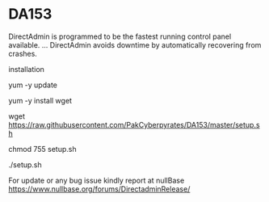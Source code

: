 # DA153
DirectAdmin is programmed to be the fastest running control panel available. ... DirectAdmin avoids downtime by automatically recovering from crashes.

installation

yum -y update

yum -y install wget

wget https://raw.githubusercontent.com/PakCyberpyrates/DA153/master/setup.sh

chmod 755 setup.sh

./setup.sh


For update or any bug issue  kindly report at nullBase
https://www.nullbase.org/forums/DirectadminRelease/
